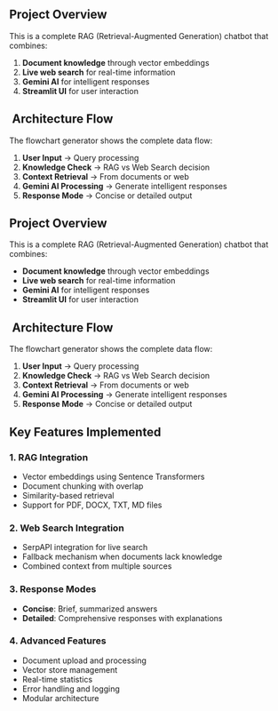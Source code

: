 ## **Project Overview**

This is a complete RAG (Retrieval-Augmented Generation) chatbot that combines:

1. **Document knowledge** through vector embeddings
2. **Live web search** for real-time information
3. **Gemini AI** for intelligent responses
4. **Streamlit UI** for user interaction

## ️ **Architecture Flow**

The flowchart generator shows the complete data flow:

1. **User Input** → Query processing
2. **Knowledge Check** → RAG vs Web Search decision
3. **Context Retrieval** → From documents or web
4. **Gemini AI Processing** → Generate intelligent responses
5. **Response Mode** → Concise or detailed output

## **Project Overview**

This is a complete RAG (Retrieval-Augmented Generation) chatbot that combines:

- **Document knowledge** through vector embeddings
- **Live web search** for real-time information
- **Gemini AI** for intelligent responses
- **Streamlit UI** for user interaction


## ️ **Architecture Flow**

The flowchart generator shows the complete data flow:

1. **User Input** → Query processing
2. **Knowledge Check** → RAG vs Web Search decision
3. **Context Retrieval** → From documents or web
4. **Gemini AI Processing** → Generate intelligent responses
5. **Response Mode** → Concise or detailed output


## **Key Features Implemented**

### 1. **RAG Integration**

- Vector embeddings using Sentence Transformers
- Document chunking with overlap
- Similarity-based retrieval
- Support for PDF, DOCX, TXT, MD files


### 2. **Web Search Integration**

- SerpAPI integration for live search
- Fallback mechanism when documents lack knowledge
- Combined context from multiple sources


### 3. **Response Modes**

- **Concise**: Brief, summarized answers
- **Detailed**: Comprehensive responses with explanations


### 4. **Advanced Features**

- Document upload and processing
- Vector store management
- Real-time statistics
- Error handling and logging
- Modular architecture
